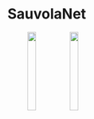 # SauvolaNet

<figure class="header">
    <img src="https://www.um.edu.mo/wp-content/uploads/2020/09/UM-Logo_V-Black-1024x813.png" width="20%"><img src="https://viplab.cis.um.edu.mo/images/logo_5.JPG" width="20%">    
</figure>

